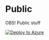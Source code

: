 # Public
OBS! Public stuff

[![Deploy to Azure](https://aka.ms/deploytoazurebutton)](https://portal.azure.com/#create/Microsoft.Template/uri/https%3A%2F%2Fraw.githubusercontent.com%2FITSNordic%2FPublic%2Fmain%2FAzure%2FLighthouse%2Fits-lighthouse-onboarding.json)
